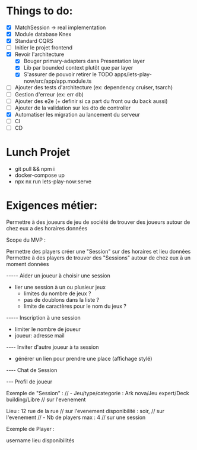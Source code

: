 # Things to do:

- [x] MatchSession -> real implementation
- [x] Module database Knex
- [x] Standard CQRS
- [ ] Initier le projet frontend
- [x] Revoir l'architecture
  - [x] Bouger primary-adapters dans Presentation layer
  - [x] Lib par bounded context plutôt que par layer
  - [x] S'assurer de pouvoir retirer le TODO apps/lets-play-now/src/app/app.module.ts
- [ ] Ajouter des tests d'architecture (ex: dependency cruiser, tsarch)
- [ ] Gestion d'erreur (ex: err db)
- [ ] Ajouter des e2e (+ definir si ca part du front ou du back aussi)
- [ ] Ajouter de la validation sur les dto de controller
- [x] Automatiser les migration au lancement du serveur
- [ ] CI
- [ ] CD

# Lunch Projet

- git pull && npm i
- docker-compose up
- npx nx run lets-play-now:serve

# Exigences métier:

Permettre à des joueurs de jeu de société de trouver des joueurs autour de chez eux a des horaires données

Scope du MVP :

Permettre des players créer une "Session" sur des horaires et lieu données
Permettre à des players de trouver des "Sessions" autour de chez eux à un moment données

----- Aider un joueur à choisir une session

- lier une session à un ou plusieur jeux
  - limites du nombre de jeux ?
  - pas de doublons dans la liste ?
  - limite de caractères pour le nom du jeux ?

----- Inscription à une session

- limiter le nombre de joueur
- joueur: adresse mail

---- Inviter d'autre joueur à ta session

- générer un lien pour prendre une place (affichage stylé)

---- Chat de Session

--- Profil de joueur

Exemple de "Session" :
// - Jeu/type/categorie : Ark nova/Jeu expert/Deck building/Libre // sur l'evenement

Lieu : 12 rue de la rue // sur l'evenement
disponibilité : soir, // sur l'evenement
// - Nb de players max : 4 // sur une session

Exemple de Player :

username
lieu
disponibilités
